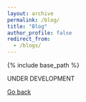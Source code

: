 ```yaml
---
layout: archive
permalink: /blog/
title: "Blog"
author_profile: false
redirect_from:
  - /blogs/
---
```


{% include base_path %}

UNDER DEVELOPMENT

[Go back](../about)
